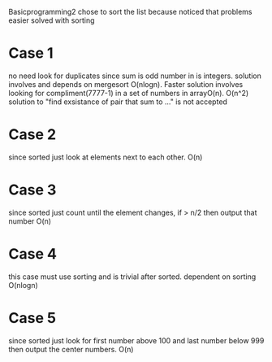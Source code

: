 Basicprogramming2
chose to sort the list because noticed that problems easier solved with sorting
# Case 1
no need look for duplicates since sum is odd number in is integers. solution involves and depends on mergesort O(nlogn). Faster solution involves looking for compliment(7777-1) in a set of numbers in arrayO(n). O(n^2) solution to "find exsistance of pair that sum to ..." is not accepted
# Case 2
since sorted just look at elements next to each other. O(n)
# Case 3
since sorted just count until the element changes, if > n/2 then output that number O(n)
# Case 4
this case must use sorting and is trivial after sorted. dependent on sorting O(nlogn)
# Case 5
since sorted just look for first number above 100 and last number below 999 then output the center numbers. O(n)
